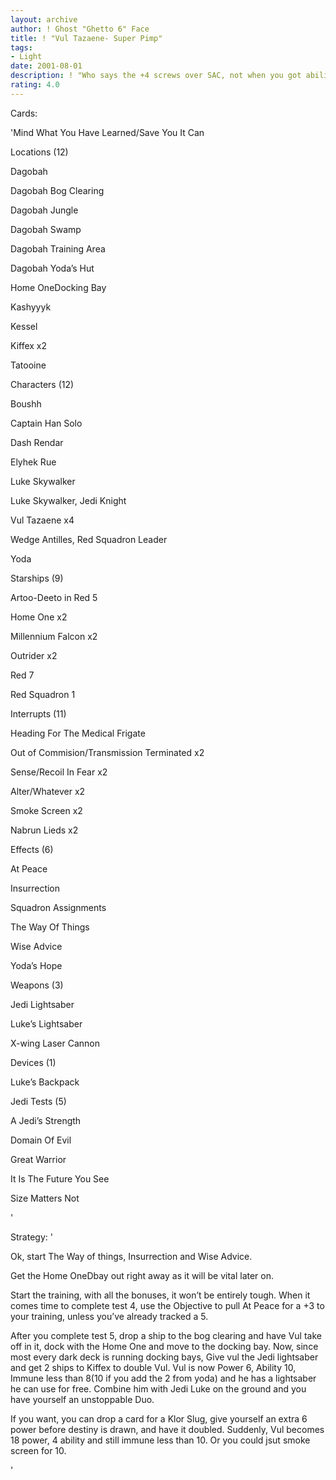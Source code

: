 ```yaml
---
layout: archive
author: ! Ghost "Ghetto 6" Face
title: ! "Vul Tazaene- Super Pimp"
tags:
- Light
date: 2001-08-01
description: ! "Who says the +4 screws over SAC, not when you got ability 10."
rating: 4.0
---
```

Cards: 

'Mind What You Have Learned/Save You It Can


Locations (12)

Dagobah 

Dagobah Bog Clearing 

Dagobah Jungle 

Dagobah Swamp 

Dagobah Training Area 

Dagobah Yoda’s Hut 

Home OneDocking Bay

Kashyyyk

Kessel

Kiffex  x2

Tatooine



Characters (12)

Boushh 

Captain Han Solo  

Dash Rendar 

Elyhek Rue 

Luke Skywalker

Luke Skywalker, Jedi Knight  

Vul Tazaene  x4

Wedge Antilles, Red Squadron Leader 

Yoda 


Starships (9)

Artoo-Deeto in Red 5

Home One x2

Millennium Falcon  x2

Outrider  x2

Red 7

Red Squadron 1 


Interrupts (11)

Heading For The Medical Frigate 

Out of Commision/Transmission Terminated x2

Sense/Recoil In Fear x2

Alter/Whatever x2

Smoke Screen x2

Nabrun Lieds x2


Effects (6)

At Peace 

Insurrection

Squadron Assignments 

The Way Of Things 

Wise Advice 

Yoda’s Hope 



Weapons (3)

Jedi Lightsaber  

Luke’s Lightsaber 

X-wing Laser Cannon  


Devices (1)

Luke’s Backpack 


Jedi Tests (5)

A Jedi’s Strength 

Domain Of Evil 

Great Warrior 

It Is The Future You See 

Size Matters Not 



'

Strategy: '

Ok, start The Way of things, Insurrection and Wise Advice.


Get the Home OneDbay out right away as it will be vital later on.  


Start the training, with all the bonuses, it won’t be entirely tough.  When it comes time to complete test 4, use the Objective to pull At Peace for a +3 to your training, unless you’ve already tracked a 5.  


After you complete test 5, drop a ship to the bog clearing and have Vul take off in it, dock with the Home One and move to the docking bay.  Now, since most every dark deck is running docking bays, Give vul the Jedi lightsaber and get 2 ships to Kiffex to double Vul.  Vul is now Power 6, Ability 10, Immune less than 8(10 if you add the 2 from yoda) and he has a lightsaber he can use for free.  Combine him with Jedi Luke on the ground and you have yourself an unstoppable Duo.


If you want, you can drop a card for a Klor Slug, give yourself an extra 6 power before destiny is drawn, and have it doubled.  Suddenly, Vul becomes 18 power, 4 ability and still immune less than 10.  Or you could jsut smoke screen for 10.


'